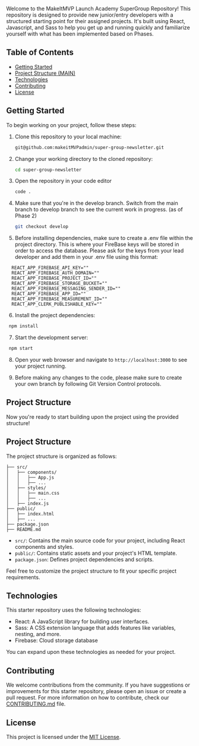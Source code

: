 Welcome to the MakeItMVP Launch Academy SuperGroup Repository! This repository is designed to provide new junior/entry developers with a structured starting point for their assigned projects. It's built using React, Javascript, and Sass to help you get up and running quickly and familiarize yourself with what has been implemented based on Phases.

## Table of Contents

- [Getting Started](#getting-started)
- [Project Structure (MAIN)](#project-structure-main)
- [Technologies](#technologies)
- [Contributing](#contributing)
- [License](#license)

## Getting Started
To begin working on your project, follow these steps:
1. Clone this repository to your local machine:
   ```bash
   git@github.com:makeitMVPadmin/super-group-newsletter.git
   ```
   
2. Change your working directory to the cloned repository:

   ```bash
   cd super-group-newsletter
   ```
3. Open the repository in your code editor 

   ```bash
   code .
   ```
   
4. Make sure that you're in the develop branch. Switch from the main branch to develop branch to see the current work in progress. (as of Phase 2)

   ```bash
   git checkout develop
   ``` 

5. Before installing dependencies, make sure to create a .env file within the project directory. This is where your FireBase keys will be stored in order to access the database. Please ask for the keys from your lead developer and add them in your .env file using this format:

 ```.env
   REACT_APP_FIREBASE_API_KEY=""
   REACT_APP_FIREBASE_AUTH_DOMAIN=""
   REACT_APP_FIREBASE_PROJECT_ID=""
   REACT_APP_FIREBASE_STORAGE_BUCKET=""
   REACT_APP_FIREBASE_MESSAGING_SENDER_ID=""
   REACT_APP_FIREBASE_APP_ID=""
   REACT_APP_FIREBASE_MEASUREMENT_ID=""
   REACT_APP_CLERK_PUBLISHABLE_KEY=""
   ```
6. Install the project dependencies:

  ```bash
   npm install
   ```
7. Start the development server:
   
  ```bash
   npm start
   ```
8. Open your web browser and navigate to `http://localhost:3000` to see your project running.

9. Before making any changes to the code, please make sure to create your own branch by following Git Version Control protocols.

## Project Structure
Now you're ready to start building upon the project using the provided structure!

## Project Structure

The project structure is organized as follows:

```
├── src/
│   ├── components/
│   │   ├── App.js
│   │   ├── ...
│   ├── styles/
│   │   ├── main.css
│   │   ├── ...
│   ├── index.js
├── public/
│   ├── index.html
│   ├── ...
├── package.json
├── README.md
```
- `src/`: Contains the main source code for your project, including React components and styles.
- `public/`: Contains static assets and your project's HTML template.
- `package.json`: Defines project dependencies and scripts.

Feel free to customize the project structure to fit your specific project requirements.

## Technologies

This starter repository uses the following technologies:

- React: A JavaScript library for building user interfaces.
- Sass: A CSS extension language that adds features like variables, nesting, and more.
- Firebase: Cloud storage database 

You can expand upon these technologies as needed for your project.

## Contributing

We welcome contributions from the community. If you have suggestions or improvements for this starter repository, please open an issue or create a pull request. For more information on how to contribute, check our [CONTRIBUTING.md](CONTRIBUTING.md) file.

## License

This project is licensed under the [MIT License](LICENSE).
